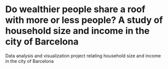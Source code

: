 # Do wealthier people share a roof with more or less people? A study of household size and income in the city of Barcelona
Data analysis and visualization project relating household size and income in the city of Barcelona
